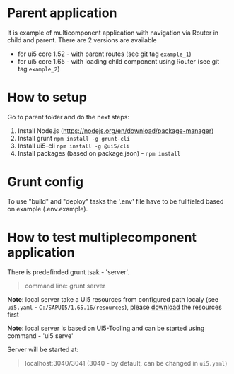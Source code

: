 # Parent application

It is example of multicomponent application with navigation via Router in child and parent.
There are 2 versions are available

 - for ui5 core 1.52 - with parent routes (see git tag `example_1`)
 - for ui5 core 1.65 - with loading child component using Router (see git tag `example_2`)

# How to setup

Go to parent folder and do the next steps:

1. Install Node.js (https://nodejs.org/en/download/package-manager)
2. Install grunt `npm install -g grunt-cli`
3. Install ui5-cli `npm install -g @ui5/cli`
4. Install packages (based on package.json) - `npm install`

# Grunt config

To use "build" and "deploy" tasks the '.env' file have to be fullfieled based on example (.env.example).

# How to test multiplecomponent application

There is predefinded grunt tsak - 'server'.

>command line: grunt server

**Note**: local server take a UI5 resources from configured path localy (see `ui5.yaml` - `C:/SAPUI5/1.65.16/resources`), please [download](https://tools.hana.ondemand.com/#sapui5) the resources first

**Note**: local server is based on UI5-Tooling and can be started using command - 'ui5 serve'

Server will be started at:

>localhost:3040/3041 (3040 - by default, can be changed in `ui5.yaml`)

